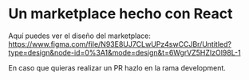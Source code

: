 # Un marketplace hecho con React

Aquí puedes ver el diseño del marketplace: https://www.figma.com/file/N93E8UJ7CLwUPz4swCCJBr/Untitled?type=design&node-id=0%3A1&mode=design&t=6WgrVZ5HZIzOl98L-1

En caso que quieras realizar un PR hazlo en la rama development.
